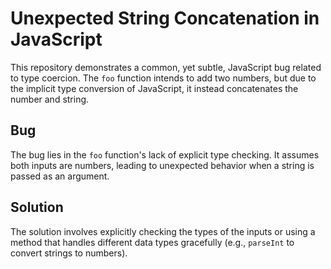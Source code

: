 # Unexpected String Concatenation in JavaScript

This repository demonstrates a common, yet subtle, JavaScript bug related to type coercion.  The `foo` function intends to add two numbers, but due to the implicit type conversion of JavaScript, it instead concatenates the number and string.

## Bug
The bug lies in the `foo` function's lack of explicit type checking.  It assumes both inputs are numbers, leading to unexpected behavior when a string is passed as an argument.

## Solution
The solution involves explicitly checking the types of the inputs or using a method that handles different data types gracefully (e.g., `parseInt` to convert strings to numbers).